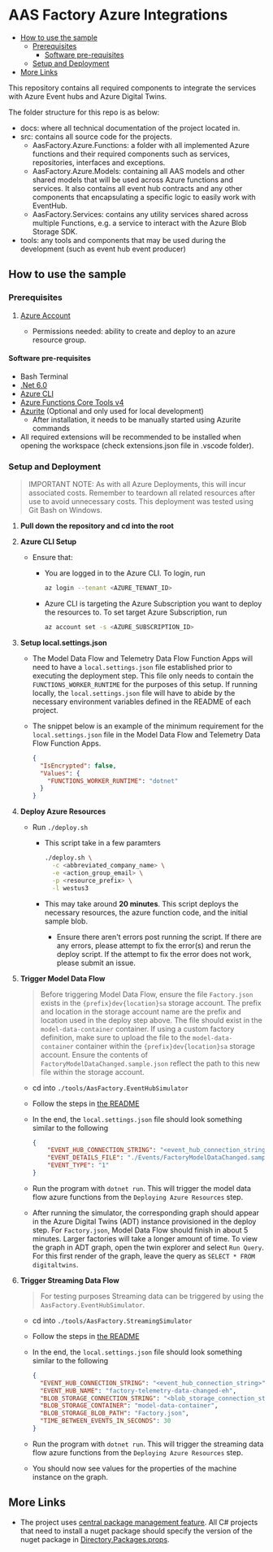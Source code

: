 # AAS Factory Azure Integrations <!-- omit in toc -->

- [How to use the sample](#how-to-use-the-sample)
  - [Prerequisites](#prerequisites)
    - [Software pre-requisites](#software-pre-requisites)
  - [Setup and Deployment](#setup-and-deployment)
- [More Links](#more-links)

This repository contains all required components to integrate the services with Azure Event hubs and Azure Digital Twins.

The folder structure for this repo is as below:

- docs: where all technical documentation of the project located in.
- src: contains all source code for the projects.
  - AasFactory.Azure.Functions:
  a folder with all implemented Azure functions and their required components such as services, repositories, interfaces and exceptions.
  - AasFactory.Azure.Models:
  containing all AAS models and other shared models that will be used across Azure functions and services.
  It also contains all event hub contracts and any other components that encapsulating a specific logic to easily work with EventHub.
  - AasFactory.Services: contains any utility services shared across multiple Functions, e.g. a service to interact with the Azure Blob Storage SDK.
- tools:
any tools and components that may be used during the development (such as event hub event producer)

## How to use the sample

### Prerequisites

1. [Azure Account](https://azure.microsoft.com/en-us/free/)

     - Permissions needed: ability to create and deploy to an azure resource group.

#### Software pre-requisites

- Bash Terminal
- [.Net 6.0](https://dotnet.microsoft.com/en-us/download)
- [Azure CLI](https://learn.microsoft.com/en-us/cli/azure/install-azure-cli)
- [Azure Functions Core Tools v4](https://docs.microsoft.com/en-us/azure/azure-functions/functions-run-local?tabs=v4%2Cwindows%2Ccsharp%2Cportal%2Cbash)
- [Azurite](https://learn.microsoft.com/en-us/azure/storage/common/storage-use-azurite?tabs=visual-studio) (Optional and only used for local development)
  - After installation, it needs to be manually started using Azurite commands
- All required extensions will be recommended to be installed when opening the workspace (check extensions.json file in .vscode folder).

### Setup and Deployment

> IMPORTANT NOTE: As with all Azure Deployments, this will incur associated costs. Remember to teardown all related resources after use to avoid unnecessary costs.
> This deployment was tested using Git Bash on Windows.

1. **Pull down the repository and cd into the root**

1. **Azure CLI Setup**

   - Ensure that:
     - You are logged in to the Azure CLI. To login, run

         ```bash
         az login --tenant <AZURE_TENANT_ID>
         ```

     - Azure CLI is targeting the Azure Subscription you want to deploy the resources to. To set target Azure Subscription, run

         ```bash
         az account set -s <AZURE_SUBSCRIPTION_ID>
         ```

1. **Setup local.settings.json**

   - The Model Data Flow and Telemetry Data Flow Function Apps will need to have a `local.settings.json` file established prior to executing the deployment step.
      This file only needs to contain the `FUNCTIONS_WORKER_RUNTIME` for the purposes of this setup.
      If running locally, the `local.settings.json` file will have to abide by the necessary environment variables defined in the README of each project.

   - The snippet below is an example of the minimum requirement for the `local.settings.json` file in the Model Data Flow and Telemetry Data Flow Function Apps.

      ```json
      {
        "IsEncrypted": false,
        "Values": {
          "FUNCTIONS_WORKER_RUNTIME": "dotnet"
        }
      }
      ```

1. **Deploy Azure Resources**

   - Run `./deploy.sh`

     - This script take in a few paramters

         ```bash
         ./deploy.sh \
           -c <abbreviated_company_name> \
           -e <action_group_email> \
           -p <resource_prefix> \
           -l westus3
         ```

     - This may take around **20 minutes**. This script deploys the necessary resources, the azure function code, and the initial sample blob.
       - Ensure there aren't errors post running the script.
          If there are any errors, please attempt to fix the error(s) and rerun the deploy script.
          If the attempt to fix the error does not work, please submit an issue.

1. **Trigger Model Data Flow**

   > Before triggering Model Data Flow, ensure the file `Factory.json` exists in the `{prefix}dev{location}sa` storage account.
   > The prefix and location in the storage account name are the prefix and location used in the deploy step above.
   > The file should exist in the `model-data-container` container.
   > If using a custom factory definition, make sure to upload the file to the `model-data-container` container within the `{prefix}dev{location}sa` storage account.
   > Ensure the contents of `FactoryModelDataChanged.sample.json` reflect the path to this new file within the storage account.

   - cd into `./tools/AasFactory.EventHubSimulator`
   - Follow the steps in [the README](./tools/AasFactory.EventHubSimulator/README.md)
   - In the end, the `local.settings.json` file should look something similar to the following

      ```json
      {
          "EVENT_HUB_CONNECTION_STRING": "<event_hub_connection_string>",
          "EVENT_DETAILS_FILE": "./Events/FactoryModelDataChanged.sample.json",
          "EVENT_TYPE": "1"
      }
      ```

   - Run the program with `dotnet run`. This will trigger the model data flow azure functions from the `Deploying Azure Resources` step.
   - After running the simulator, the corresponding graph should appear in the Azure Digital Twins (ADT) instance provisioned in the deploy step.
      For `Factory.json`, Model Data Flow should finish in about 5 minutes.
      Larger factories will take a longer amount of time.
      To view the graph in ADT graph, open the twin explorer and select `Run Query`.
      For this first render of the graph, leave the query as `SELECT * FROM digitaltwins`.

1. **Trigger Streaming Data Flow**

    > For testing purposes Streaming data can be triggered by using the `AasFactory.EventHubSimulator`.

     - cd into `./tools/AasFactory.StreamingSimulator`
     - Follow the steps in [the README](./tools/AasFactory.StreamingSimulator/README.md)
     - In the end, the `local.settings.json` file should look something similar to the following

       ```json
       {
         "EVENT_HUB_CONNECTION_STRING": "<event_hub_connection_string>",
         "EVENT_HUB_NAME": "factory-telemetry-data-changed-eh",
         "BLOB_STORAGE_CONNECTION_STRING": "<blob_storage_connection_string>",
         "BLOB_STORAGE_CONTAINER": "model-data-container",
         "BLOB_STORAGE_BLOB_PATH": "Factory.json",
         "TIME_BETWEEN_EVENTS_IN_SECONDS": 30
       }
       ```

     - Run the program with `dotnet run`. This will trigger the streaming data flow azure functions from the `Deploying Azure Resources` step.
     - You should now see values for the properties of the machine instance on the graph.

## More Links

- The project uses [central package management feature](https://learn.microsoft.com/en-us/nuget/consume-packages/central-package-management).
All C# projects that need to install a nuget package should specify the version of the nuget package in [Directory.Packages.props](./Directory.Packages.props).
